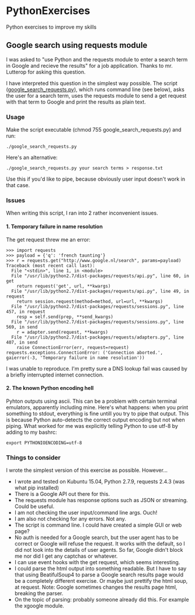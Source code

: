 # PythonExercises
Python exercises to improve my skills

## Google search using requests module
I was asked to "use Python and the requests module to enter a search term in Google and recieve the results" for a job application. Thanks to mr. Lutterop for asking this question.

I have interpreted this question in the simplest way possible. The script ([google_search_requests.py](google_search_requests.py)), which runs command line (see below), asks the user for a search term, uses the requests module to send a get request with that term to Google and print the results as plain text.

### Usage
Make the script executable (chmod 755 google_search_requests.py) and run:

```
./google_search_requests.py
```

Here's an alternative:

```
./google_search_requests.py your search terms > response.txt
```

Use this if you'd like to pipe, because obviously user input doesn't work in that case.

### Issues
When writing this script, I ran into 2 rather inconvenient issues.

#### 1. Temporary failure in name resolution
The get request threw me an error:

```
>>> import requests
>>> payload = {'q': 'french taunting'}
>>> r = requests.get("http://www.google.nl/search", params=payload)
Traceback (most recent call last):
  File "<stdin>", line 1, in <module>
  File "/usr/lib/python2.7/dist-packages/requests/api.py", line 60, in get
    return request('get', url, **kwargs)
  File "/usr/lib/python2.7/dist-packages/requests/api.py", line 49, in request
    return session.request(method=method, url=url, **kwargs)
  File "/usr/lib/python2.7/dist-packages/requests/sessions.py", line 457, in request
    resp = self.send(prep, **send_kwargs)
  File "/usr/lib/python2.7/dist-packages/requests/sessions.py", line 569, in send
    r = adapter.send(request, **kwargs)
  File "/usr/lib/python2.7/dist-packages/requests/adapters.py", line 407, in send
    raise ConnectionError(err, request=request)
requests.exceptions.ConnectionError: ('Connection aborted.', gaierror(-3, 'Temporary failure in name resolution'))
```

I was unable to reproduce. I'm pretty sure a DNS lookup fail was caused by a briefly interrupted internet connection.

#### 2. The known Python encoding hell
Pyhton outputs using ascii. This can be a problem with certain terminal emulators, apparently including mine. Here's what happens: when you print something to stdout, everything is fine untill you try to pipe that output. This is because Python auto-detects the correct output encoding but not when piping. What worked for me was explicitly telling Python to use utf-8 by adding to my bashrc:

```
export PYTHONIOENCODING=utf-8
```

### Things to consider
I wrote the simplest version of this exercise as possible. However...

- I wrote and tested on Kubuntu 15.04, Python 2.7.9, requests 2.4.3 (was what pip installed)
- There is a Google API out there for this.
- The requests module has response options such as JSON or streaming. Could be useful.
- I am not checking the user input/command line args. Ouch!
- I am also not checking for any errors. Not any.
- The script is command line. I could have created a simple GUI or web page?
- No auth is needed for a Google search, but the user agent has to be correct or Google will refuse the request. It works with the default, so I did not look into the details of user agents. So far, Google didn't block me nor did I get any captchas or whatever.
- I can use event hooks with the get request, which seems interesting.
- I could parse the html output into something readable. But I have to say that using BeatifulSoup4 to parse a Google search results page would be a completely different exercise. Or maybe just prettify the html soup, at request. Note: Google sometimes changes the results page html, breaking the parser.
- On the topic of parsing: probably someone already did this. For example the xgoogle module.
